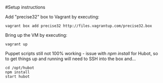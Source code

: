 #Setup instructions

Add "precise32" box to Vagrant by executing:

	vagrant box add precise32 http://files.vagrantup.com/precise32.box

Bring up the VM by executing:

	vagrant up

Puppet scripts still not 100% working - issue with *npm install* for Hubot, so to get things up and running will need to SSH into the box and...

	cd /opt/hubot
	npm install
	start hubot
	